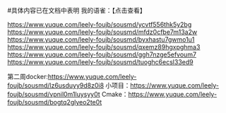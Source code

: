 #具体内容已在文档中表明 
   我的语雀：【点击查看】 
                  


https://www.yuque.com/leely-foujb/sousmd/ycvtf556thk5y2bg
 https://www.yuque.com/leely-foujb/sousmd/mfdz0cfbe7m13a2w
https://www.yuque.com/leely-foujb/sousmd/byxhastu7gwmo1u1
https://www.yuque.com/leely-foujb/sousmd/qxemz89hgxpghma3
https://www.yuque.com/leely-foujb/sousmd/ggh7nzge5efvoum7
https://www.yuque.com/leely-foujb/sousmd/tuoghc6ecsl33ed9

第二周docker:https://www.yuque.com/leely-foujb/sousmd/lz6usduyy9d8z0i8
     小项目：https://www.yuque.com/leely-foujb/sousmd/vpnil0m1luysyy0t
     Cmake：https://www.yuque.com/leely-foujb/sousmd/bogtq2glyeo2te0t
